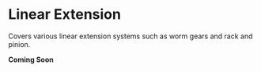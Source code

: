 # Linear Extension

Covers various linear extension systems such as worm gears and rack and pinion.

**Coming Soon**

<br>